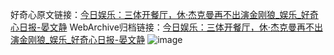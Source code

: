 好奇心原文链接：[今日娱乐：三体开餐厅，休·杰克曼再不出演金刚狼_娱乐_好奇心日报-晏文静](https://www.qdaily.com/articles/9412.html)
WebArchive归档链接：[今日娱乐：三体开餐厅，休·杰克曼再不出演金刚狼_娱乐_好奇心日报-晏文静](http://web.archive.org/web/20190623154212/https://www.qdaily.com/articles/9412.html)
![image](http://ww3.sinaimg.cn/large/007d5XDply1g3vf74n8quj30u040o4qp)